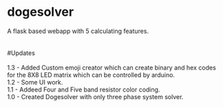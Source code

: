 # dogesolver
A flask based webapp with 5 calculating features.
<br><br><br>
#Updates<br><br>
1.3 - Added Custom emoji creator which can create binary and hex codes for the 8X8 LED matrix which can be controlled by arduino.<br>
1.2 - Some UI work.<br>
1.1 - Addeed Four and Five band resistor color coding.<br>
1.0 - Created Dogesolver with only three phase system solver.
